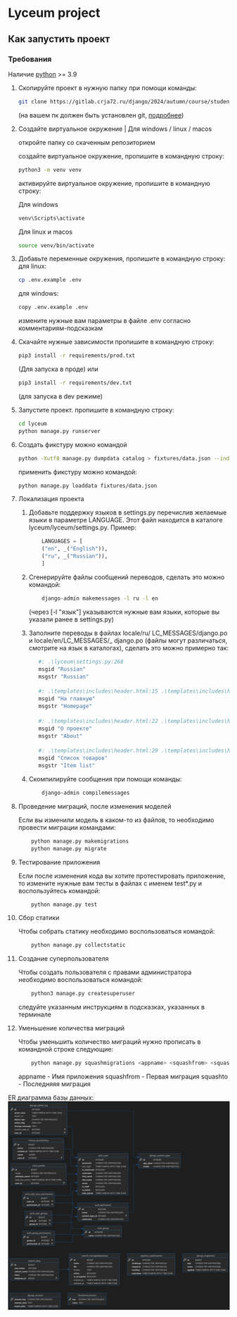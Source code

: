 # Lyceum project

## Как запустить проект

### Требования

Наличие [python](https://www.python.org/) >= 3.9

1. Скопируйте проект в нужную папку при помощи команды:

    ```bash
    git clone https://gitlab.crja72.ru/django/2024/autumn/course/students/182732-mavinsplay2007-course-1187
    ```

    (на вашем пк должен быть установлен git, [подробнее](https://git-scm.com/book/en/v2/Getting-Started-Installing-Git))

1. Создайте виртуальное окружение
 | Для windows / linux / macos

    откройте папку со скаченным репозиторием

    создайте виртуальное окружение,
    пропишите в командную строку:

    ```bash
    python3 -m venv venv
    ```

    активируйте виртуальное окружение,
    пропишите в командную строку:

    Для windows

    ```bash
    venv\Scripts\activate
    ```

    Для linux и macos

    ```bash
    source venv/bin/activate
    ```

1. Добавьте переменные окружения,
пропишите в командную строку:
для linux:

    ```bash
    cp .env.example .env
    ```

    для windows:

    ```bash
    copy .env.example .env
    ```

    измените нужные вам параметры в файле .env
    согласно комментариям-подсказкам

1. Скачайте нужные зависимости
    пропишите в командную строку:

    ```bash
    pip3 install -r requirements/prod.txt
    ```

    (Для запуска в проде) или

    ```bash
    pip3 install -r requirements/dev.txt
    ```

    (для запуска в dev режиме)

1. Запустите проект.
    пропишите в командную строку:

    ```bash
    cd lyceum
    python manage.py runserver
    ```

1. Создать фикстуру можно командой

    ```bash
    python -Xutf8 manage.py dumpdata catalog > fixtures/data.json --indent 4
    ```

    применить фикстуру можно командой:

    ```bash
    python manage.py loaddata fixtures/data.json
    ```

1. Локализация проекта

    1. Добавьте поддержку языков в settings.py перечислив желаемые языки в параметре LANGUAGE. Этот файл находится в каталоге lyceum/lyceum/settings.py. Пример:

        ```python
            LANGUAGES = [
            ("en", _("English")),
            ("ru", _("Russian")),
            ]
        ```

    1. Сгенерируйте файлы сообщений переводов, сделать это можно командой:

        ```bash
            django-admin makemessages -l ru -l en
        ```

        (через [-l "язык"] указываются нужные вам языки, которые вы указали ранее в settings.py)

    1. Заполните переводы в файлах locale/ru/ LC_MESSAGES/django.pо и locale/en/LC_MESSAGES/_ django.po (файлы могут различаться, смотрите на язык в каталогах), сделать это можно примерно так:

         ```bash
            #: .\lyceum\settings.py:268
            msgid "Russian"
            msgstr "Russian"

            #: .\templates\includes\header.html:15 .\templates\includes\header.html:17
            msgid "На главную"
            msgstr "Homepage"

            #: .\templates\includes\header.html:22 .\templates\includes\header.html:24
            msgid "О проекте"
            msgstr "About"

            #: .\templates\includes\header.html:29 .\templates\includes\header.html:31
            msgid "Список товаров"
            msgstr "Item list"
        ```

    1. Скомпилируйте сообщения при помощи команды:

        ```bash
            django-admin compilemessages
        ```

1. Проведение миграций, после изменения моделей

    Если вы изменили модель в каком-то из файлов, то необходимо провести миграции командами:

    ```bash
        python manage.py makemigrations
        python manage.py migrate
    ```

1. Тестирование приложения

    Если после изменения кода вы хотите протестировать приложение, то измените нужные вам тесты в файлах с именем test*.py и воспользуйтесь командой:

    ```bash
        python manage.py test
    ```

1. Сбор статики

    Чтобы собрать статику необходимо воспользоваться командой:

    ```bash
        python manage.py collectstatic
    ```

1. Создание суперпользователя

    Чтобы создать пользователя с правами администратора необходимо воспользоваться командой:

    ```bash
        python3 manage.py createsuperuser
    ```

    следуйте указанным инструкциям в подсказках, указанных в терминале
1. Уменьшение количества миграций

    Чтобы уменьшить количество миграций нужно прописать в командной строке следующие:

    ```bash
        python manage.py squashmigrations <appname> <squashfrom> <squashto>
    ```

    appname - Имя приложения
    squashfrom - Первая миграция
    squashto - Последняяя миграция

ER диаграмма базы данных:
![image](ER.jpg)
